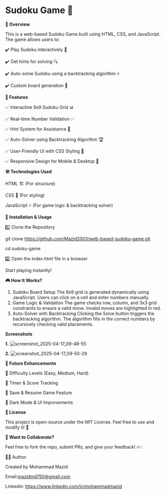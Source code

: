 # Sudoku Game 🎯

**🌟 Overview**

This is a web-based Sudoku Game built using HTML, CSS, and JavaScript. The game allows users to:

✔️ Play Sudoku interactively 📝

✔️ Get hints for solving 🔍

✔️ Auto-solve Sudoku using a backtracking algorithm ⚡

✔️ Custom board generation 🎲

**🚀 Features**

✅ Interactive 9x9 Sudoku Grid 📊

✅ Real-time Number Validation ✅

✅ Hint System for Assistance 🧐

✅ Auto-Solver using Backtracking Algorithm 🏆

✅ User-Friendly UI with CSS Styling 🎨

✅ Responsive Design for Mobile & Desktop 📱

**🛠️ Technologies Used**

HTML 🏗️ (For structure)

CSS 🎨 (For styling)

JavaScript ⚡ (For game logic & backtracking solver)

**📌 Installation & Usage**

1️⃣ Clone the Repository

git clone https://github.com/Mazid2003/web-based-sudoku-game.git

cd sudoku-game

2️⃣ Open the index.html file in a browser

Start playing instantly!

**🎮 How It Works?**

1. Sudoku Board Setup
The 9x9 grid is generated dynamically using JavaScript.
Users can click on a cell and enter numbers manually.
2. Game Logic & Validation
The game checks row, column, and 3x3 grid constraints to ensure a valid move.
Invalid moves are highlighted in red.
3. Auto-Solver with Backtracking
Clicking the Solve button triggers the backtracking algorithm.
The algorithm fills in the correct numbers by recursively checking valid placements.

**Screenshots**

**1.**
![screenshot_2025-04-17_09-48-55](https://github.com/user-attachments/assets/2e10bbce-2040-4c5c-82e3-d1776056bb3d)

**2.**
![screenshot_2025-04-17_09-50-29](https://github.com/user-attachments/assets/df8115aa-480b-417e-8ca0-794177912309)

**🌱 Future Enhancements**

🔹 Difficulty Levels (Easy, Medium, Hard)

🔹 Timer & Score Tracking

🔹 Save & Resume Game Feature

🔹 Dark Mode & UI Improvements

**📜 License**

This project is open-source under the MIT License. Feel free to use and modify it! 🚀

**💬 Want to Collaborate?**

Feel free to fork the repo, submit PRs, and give your feedback! 🔥💡

👨‍💻 Author

Created by Mohammad Mazid

Email:mazidmd750@gmail.com

Linkedin: https://www.linkedin.com/in/mohammadmazid



